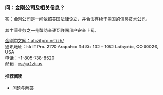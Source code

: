 ### 问：金刚公司及相关信息？

答：金刚公司是一间依照美国法律设立，并合法存续于美国的信息技术公司。<br><br>
其主营业务之一是帮助全球互联网用户安全上网。<br>

[金刚中文网：atozitpro.net/zh/](https://www.atozitpro.net/zh/)<br>
通讯地址：kk IT Pro.
2770 Arapahoe Rd Ste 132 – 1052
Lafayette, CO 80026, USA <br>
电话：+1-805-738-8520 <br>
邮箱：cs@a2zit.us <br>

#### 推荐阅读
- [ 问题与解答 ](https://a2zitpro.github.io/web/问题与解答)
